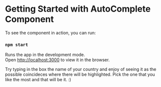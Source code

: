# Getting Started with AutoComplete Component

To see the component in action, you can run:

### `npm start`

Runs the app in the development mode.\
Open [http://localhost:3000](http://localhost:3000) to view it in the browser.

Try typing in the box the name of your country and enjoy of seeing it as the possible coincideces where there will be highlighted.
Pick the one that you like the most and that will be it. :)
